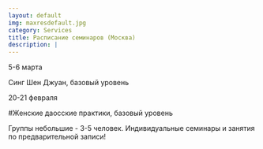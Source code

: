 ```yaml
---
layout: default
img: maxresdefault.jpg
category: Services
title: Расписание семинаров (Москва)
description: |
---
```


5-6 марта

Синг Шен Джуан, базовый уровень

20-21 февраля

#Женские даосские практики, базовый уровень

Группы небольшие - 3-5 человек.
Индивидуальные семинары и занятия по предварительной записи!
